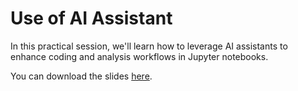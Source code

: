 # Use of AI Assistant

In this practical session, we'll learn how to leverage AI assistants to enhance coding and analysis workflows in Jupyter notebooks.

You can download the slides [here](llm_ai-assistant.pdf).